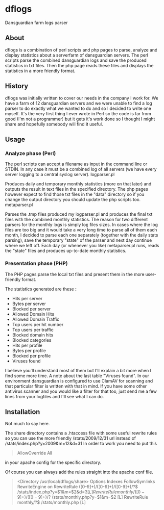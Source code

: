 dflogs
======

Dansguardian farm logs parser

About
-----
dflogs is a combination of perl scripts and php pages to parse, analyze and display statistics about a serverfarm of dansguardian servers.
The perl scripts parse the combined dansguardian logs and save the produced statistics in txt files.
Then the php page reads these files and displays the statistics in a more friendly format.

History
-------
dflogs was initially written to cover our needs in the company I work for. We have a farm of 12 dansguardian servers and we were unable to find a log parser to do exactly what we wanted to do and so I decided to write one myself.
It's the very first thing I ever wrote in Perl so the code is far from good (I'm not a programmer) but it gets it's work done so I thought I might share and hopefully somebody will find it useful.

Usage
-----
### Analyze phase (Perl)

The perl scripts can accept a filename as input in the command line or STDIN. In any case it must be a combined log of all servers (we have every server logging to a central syslog server).
logparser.pl

Produces daily and temporary monthly statistics (more on that later) and outputs the result in text files in the specified directory. The php pages however expect to find those txt files in the "data" directory so if you change the output directory you should update the php scripts too.
metaparser.pl

Parses the .tmp files produced my logparser.pl and produces the final txt files with the combined monthly statistics. The reason for two different parsers for the monthly logs is simply log files sizes. In cases where the log files are too big and it would take a very long time to parse all of them each month, I decided to parse each one separately (together with the daily stats parsing), save the temporary "state" of the parser and next day continue where we left off. Each day (or whenever you like) metaparser.pl runs, reads the "state" files and produces up-to-date monthly statistics.

### Presentation phase (PHP)

The PHP pages parse the local txt files and present them in the more user-friendly format.

The statistics generated are these :

- Hits per server
- Bytes per server
- Blocked per server
- Allowed Domain Hits
- Allowed Domain Traffic
- Top users per hit number
- Top users per traffic
- Blocked domain hits
- Blocked categories
- Hits per profile
- Bytes per profile
- Blocked per profile
- Viruses found 

I believe you'll understand most of them but I'll explain a bit more when I find some more time. A note about the last table "Viruses found". In our environment dansguardian is configured to use ClamAV for scanning and that particular filter is written with that in mind. If you have some other antivirus scanner and you would like a filter for that too, just send me a few lines from your logfiles and I'll see what I can do. 

Installation
-----------
Not much to say here.

The share directory contains a .htaccess file with some useful rewrite rules so you can use the more friendly /stats/2009/12/31 url instead of /stats/index.php?y=2009&m=12&d=31 In order to work you need to put this

> AllowOverride All

in your apache config for the specific directory.

Of course you can always add the rules straight into the apache conf file.

><Directory /usr/local/dflogs/share>
>        Options Indexes FollowSymlinks
>        RewriteEngine on
>        RewriteRule ([0-9]+)/([0-9]+)/([0-9]+)/?$ /stats/index.php?y=$1&m=$2&d=$3 [L]
>        RewriteRule monthly/([0-9]+)/([0-9]+)/?$ /stats/monthly.php?y=$1&m=$2 [L]
>        RewriteRule monthly/?$ /stats/monthly.php [L]
></Directory>


